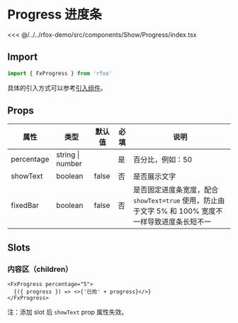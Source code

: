# Progress 进度条

<CodeDemo name="Progress">

<<< @/../../rfox-demo/src/components/Show/Progress/index.tsx

</CodeDemo>

## Import

```js
import { FxProgress } from 'rfox'
```

具体的引入方式可以参考[引入组件](../guide/import.md)。

## Props

| 属性       | 类型             | 默认值 | 必填 | 说明                                                                                                |
| ---------- | ---------------- | ------ | ---- | --------------------------------------------------------------------------------------------------- |
| percentage | string \| number |        | 是   | 百分比，例如：50                                                                                    |
| showText   | boolean          | false  | 否   | 是否展示文字                                                                                        |
| fixedBar   | boolean          | false  | 否   | 是否固定进度条宽度，配合 `showText=true` 使用，防止由于文字 5% 和 100% 宽度不一样导致进度条长短不一 |

## Slots

### 内容区（children）

```tsx
<FxProgress percentage="5">
  {({ progress }) => <>{'已抢' + progress}</>}
</FxProgress>
```

注：添加 slot 后 `showText` prop 属性失效。
